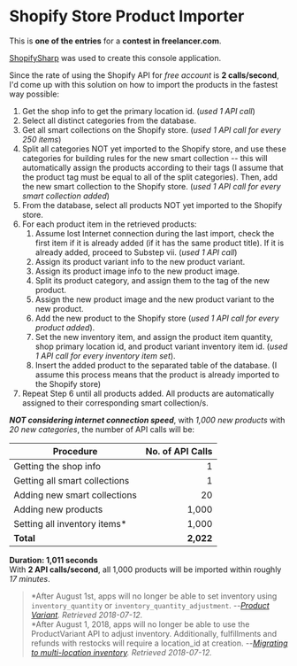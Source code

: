 # Shopify Store Product Importer
This is **one of the entries** for a **contest in freelancer.com**.

[ShopifySharp](https://github.com/nozzlegear/ShopifySharp)</b> was used to create this console application.

Since the rate of using the Shopify API for *free account* is **2 calls/second**, I'd come up with this solution on how to import the products in the fastest way possible:
1. Get the shop info to get the primary location id. (*used 1 API call*)
2. Select all distinct categories from the database.
3. Get all smart collections on the Shopify store. (*used 1 API call for every 250 items*)
4. Split all categories NOT yet imported to the Shopify store, and use these categories for building rules for the new smart collection -- this will automatically assign the products according to their tags (I assume that the product tag must be equal to all of the split categories). Then, add the new smart collection to the Shopify store. (*used 1 API call for every smart collection added*)
5. From the database, select all products NOT yet imported to the Shopify store.  
6. For each product item in the retrieved products:  
    1. Assume lost Internet connection during the last import, check the first item if it is already added (if it has the same product title). If it is already added, proceed to Substep vii. (*used 1 API call*)   
    2. Assign its product variant info to the new product variant.  
    3. Assign its product image info to the new product image.  
    4. Split its product category, and assign them to the tag of the new product.  
    5. Assign the new product image and the new product variant to the new product.  
    6. Add the new product to the Shopify store (*used 1 API call for every product added*).  
    7. Set the new inventory item, and assign the product item quantity, shop primary location id, and product variant inventory item id. (*used 1 API call for every inventory item set*).  
    8. Insert the added product to the separated table of the database. (I assume this process means that the product is already imported to the Shopify store)
7. Repeat Step 6 until all products added. All products are automatically assigned to their corresponding smart collection/s.

***NOT considering internet connection speed***, with *1,000 new products* with *20 new categories*, the number of API calls will be:

Procedure | No. of API Calls
--- | ---:
Getting the shop info | 1
Getting all smart collections | 1
Adding new smart collections | 20
Adding new products | 1,000
Setting all inventory items* | 1,000
**Total** | **2,022**

**Duration: 1,011 seconds**  
With **2 API calls/second**, all 1,000 products will be imported within roughly *17 minutes*.

> \*After August 1st, apps will no longer be able to set inventory using `inventory_quantity` or `inventory_quantity_adjustment`.
> --<cite>[Product Variant](https://help.shopify.com/en/api/reference/products/product_variant). Retrieved 2018-07-12.</cite>  
> \*After August 1, 2018, apps will no longer be able to use the ProductVariant API to adjust inventory. Additionally, fulfillments and refunds with restocks will require a location_id at creation.
> --<cite>[Migrating to multi-location inventory](https://help.shopify.com/en/api/guides/inventory-migration-guide). Retrieved 2018-07-12.</cite>
